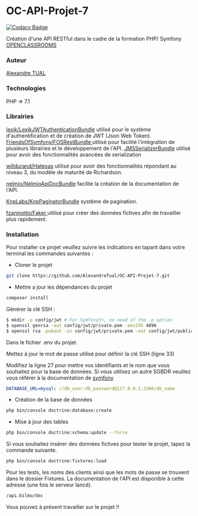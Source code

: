 # OC-API-Projet-7

[![Codacy Badge](https://api.codacy.com/project/badge/Grade/d9c4e7d477744e8d943295fa821004f4)](https://app.codacy.com/app/AlexandreTual/OC-API-Projet-7?utm_source=github.com&utm_medium=referral&utm_content=AlexandreTual/OC-API-Projet-7&utm_campaign=Badge_Grade_Dashboard)

Création d'une API RESTful dans le cadre de la formation PHP/ Symfony [OPENCLASSROOMS](https://openclassrooms.com/fr/)

### Auteur
[Alexandre TUAL](https://github.com/AlexandreTual)

### Technologies
PHP => 7.1 

### Librairies
[lexik/LexikJWTAuthenticationBundle](https://github.com/lexik/LexikJWTAuthenticationBundle) utilisé pour le système d'authentification et de création de JWT (Json Web Token).
[FriendsOfSymfony/FOSRestBundle
](https://github.com/FriendsOfSymfony/FOSRestBundle) utilisé pour facilité l'intégration de plusieurs librairies et le développement de l'API.
[JMSSerializerBundle](http://jmsyst.com/bundles/JMSSerializerBundle) utilisé pour avoir des fonctionnalités avancées de serialization

[willdurand/Hateoas](https://github.com/willdurand/Hateoas) utilisé pour avoir des fonctionnalités répondant au niveau 3, du modèle de maturité de Richardson.

[nelmio/NelmioApiDocBundle](https://github.com/nelmio/NelmioApiDocBundle) facilite la création de la documentation de l'API.

[KnpLabs/KnpPaginatorBundle](https://github.com/KnpLabs/KnpPaginatorBundle) système de pagination.

[fzaninotto/Faker
](https://github.com/fzaninotto/Faker/blob/master/readme.md#fakerproviderdatetime) utilisé pour créer des données fictives afin de travailler plus rapidement.

### Installation
Pour installer ce projet veuillez suivre les indications en tapant dans votre terminal les commandes suivantes :
-  Cloner le projet
```sh
git clone https://github.com/AlexandreTual/OC-API-Projet-7.git
```

- Mettre a jour les dépendances du projet
```sh
composer install
```

Générer la clé SSH :
```sh 
$ mkdir -p config/jwt # For Symfony3+, no need of the -p option
$ openssl genrsa -out config/jwt/private.pem -aes256 4096
$ openssl rsa -pubout -in config/jwt/private.pem -out config/jwt/public.pem
```
Dans le fichier .env du projet.

Mettez à jour le mot de passe utilisé pour définir la clé SSH (ligne 33)

Modifiez la ligne 27 pour mettre vos identifiants et le nom que vous souhaitez pour la base de données. Si vous utilisez un autre SGBDR veuillez vous référer à la documentation de [symfony](https://symfony.com/doc/current/doctrine.html)
```yaml
DATABASE_URL=mysql: //db_user:db_password@127.0.0.1:3306/db_name
```
- Création de la base de données
```sh
php bin/console doctrine:database:create
```

- Mise à jour des tables
```sh 
php bin/console doctrine:schema:update --force
```

Si vous souhaitez insérer des données fictives pour tester le projet, tapez la commande suivante.
```sh 
php bin/console doctrine:fixtures:load
```

Pour les tests, les noms des clients ainsi que les mots de passe se trouvent dans le dossier Fixtures. 
La documentation de l'API est disponible à cette adresse (une fois le serveur lancé).
```sh 
/api.bilmo/doc
```

Vous pouvez à présent travailler sur le projet !!
